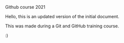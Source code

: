 Github course 2021

Hello, this is an updated version of the initial document.

This was made during a Git and GitHub training course.

:)
